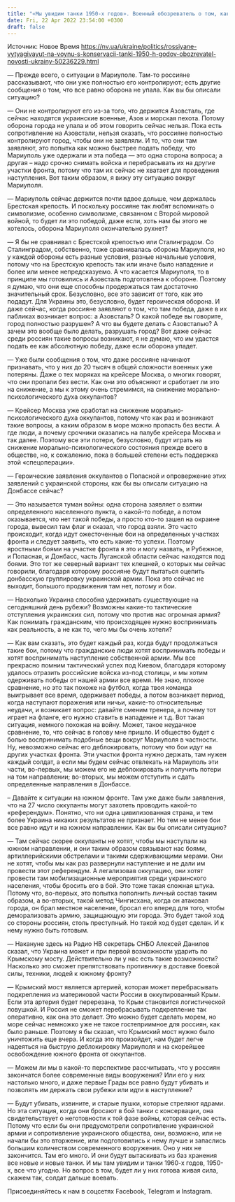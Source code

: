```yaml
---
title: "«Мы увидим танки 1950-х годов». Военный обозреватель о том, как россияне вынуждены доставать старую технику и ищут солдат для нее — интервью"
date: Fri, 22 Apr 2022 23:54:00 +0300
draft: false
---
```

Источник: Новое Время https://nv.ua/ukraine/politics/rossiyane-vytyagivayut-na-voynu-s-konservacii-tanki-1950-h-godov-obozrevatel-novosti-ukrainy-50236229.html


— Прежде всего, о ситуации в Мариуполе. Там-то россияне рассказывают, что они уже полностью его контролируют; есть другие сообщения о том, что все равно оборона не упала. Как вы бы описали ситуацию?

— Они не контролируют его из-за того, что держится Азовсталь, где сейчас находятся украинские военные, Азов и морская пехота. Потому оборона города не упала и об этом говорить сейчас нельзя. Пока есть сопротивление на Азовстали, нельзя сказать, что россияне полностью контролируют город, чтобы они не заявляли. И то, что они там заявляют, это попытка как можно быстрее подать победу, что Мариуполь уже одержали и эта победа — это одна сторона вопроса; а другая – надо срочно снимать войска и перебрасывать их на другие участки фронта, потому что там их сейчас не хватает для проведения наступления. Вот таким образом, я вижу эту ситуацию вокруг Мариуполя.

— Мариуполь сейчас держится почти вдвое дольше, чем держалась Брестская крепость. И поскольку россияне так любят вспоминать о символизме, особенно символизме, связанном с Второй мировой войной, то будет ли это победой, даже если, хоть нам бы этого не хотелось, оборона Мариуполя окончательно рухнет?

— Я бы не сравнивал с Брестской крепостью или Сталинградом. Со Сталинградом, собственно, тоже сравнивалась оборона Мариуполя, но у каждой обороны есть разные условия, разные начальные условия, потому что на Брестскую крепость так или иначе было нападение и более или менее непредсказуемо. А что касается Мариуполя, то в принципе мы готовились и Азовсталь подготовлена к обороне. Поэтому я думаю, что они еще способны продержаться там достаточно значительный срок. Безусловно, все это зависит от того, как это подадут. Для Украины это, безусловно, будет героическая оборона. И даже сейчас, когда россияне заявляют о том, что там победа, даже в их пабликах возникает вопрос: а Азовсталь? О какой победе вы говорите, город полностью разрушен? А что вы будете делать с Азовсталью? А зачем это вообще было делать, разрушать город? Вот даже сейчас среди россиян такие вопросы возникают, я не думаю, что им удастся подать ее как абсолютную победу, даже если оборона упадет.

— Уже были сообщения о том, что даже россияне начинают признавать, что у них до 20 тысяч в общей сложности военных уже потеряны. Даже о тех моряках на крейсере Москва, о многих говорят, что они пропали без вести. Как они это объясняют и сработает ли это на снижение, а мы к этому очень стремимся, на снижение морально-психологического духа оккупантов?

— Крейсер Москва уже сработал на снижение морально-психологического духа оккупантов, потому что как раз и возникают такие вопросы, а каким образом в море можно пропасть без вести. А где люди, а почему срочники оказались на палубе крейсера Москва и так далее. Поэтому все эти потери, безусловно, будут играть на снижение морально-психологического состояния прежде всего в обществе, но, к сожалению, пока в большей степени есть поддержка этой «спецоперации».

— Героические заявления оккупантов о Попасной и опровержение этих заявлений с украинской стороны, как бы вы описали ситуацию на Донбассе сейчас?

— Это называется туман войны: одна сторона заявляет о взятии определенного населенного пункта, о какой-то победе, а потом оказывается, что нет такой победы, а просто кто-то зашел на окраине города, вывесил там флаг и сказал, что город взяли. Это часто происходит, когда идут ожесточенные бои на определенных участках фронта и следует заявить, что есть какие-то успехи. Поэтому яростными боями на участке фронта я это и могу назвать, и Рубежное, и Попасная, и Донбасс, часть Луганской области сейчас находятся под боями. Это тот же северный вариант тех клешней, о которых мы сейчас говорили, благодаря которому россияне будут пытаться оцепить донбасскую группировку украинской армии. Пока это сейчас не выходит, большого продвижения там нет, потому и бои.

— Насколько Украина способна удерживать существующие на сегодняшний день рубежи? Возможны какие-то тактические отступления украинских сил, потому что против нас огромная армия? Как понимать гражданским, что происходящее нужно воспринимать как реальность, а не как то, чего мы бы очень хотели?

— Как вам сказать, это будет каждый раз, когда будут продолжаться такие бои, потому что гражданские люди хотят воспринимать победы и хотят воспринимать наступление собственной армии. Мы все прекрасно помним тактический успех под Киевом, благодаря которому удалось отразить российские войска из-под столицы, и мы хотим одерживать победы от нашей армии все время. Не знаю, плохое сравнение, но это так похоже на футбол, когда твоя команда выигрывает все время, одерживает победы, а потом возникает период, когда наступают поражения или ничьи, какие-то относительные неудачи, и возникает вопрос: давайте сменим тренера, а почему тот играет на фланге, его нужно ставить в нападение и т.д. Вот такая ситуация, немного похожая на войну. Может, такое неудачное сравнение, то, что сейчас в голову мне пришло. И общество будет с болью воспринимать подобные вещи вокруг Мариуполя в частности. Ну, невозможно сейчас его деблокировать, потому что бои идут на других участках фронта. Эти участки фронта нужно держать, там нужен каждый солдат, а если мы будем сейчас отвлекать на Мариуполь эти части, во-первых, мы можем его не деблокировать и получить потери на том направлении; во-вторых, мы можем отступить и сдать определенные направления в Донбассе.

– Давайте к ситуации на южном фронте. Там уже даже были заявления, что на 27 число оккупанты могут захотеть проводить какой-то «референдум». Понятно, что ни одна цивилизованная страна, и тем более Украина никаких результатов не признает. Но тем не менее бои все равно идут и на южном направлении. Как вы бы описали ситуацию?

— Там сейчас скорее оккупанты не хотят, чтобы мы наступали на южном направлении, и они таким образом связывают нас боями, артиллерийскими обстрелами и такими сдерживающими мерами. Они не хотят, чтобы мы как раз развернули наступление и не дали им провести этот референдум. А легализовав оккупацию, они хотят провести там мобилизационные мероприятия среди украинского населения, чтобы бросить его в бой. Это тоже такая сложная штука. Потому что, во-первых, это попытка пополнить личный состав таким образом, а во-вторых, такой метод Чингисхана, когда он атаковал города, он брал местное население, бросал его вперед для того, чтобы деморализовать армию, защищающую эти города. Это будет такой ход со стороны россиян, столь преступный. Но такой ход будет сделан. И к нему нужно быть готовым.

— Накануне здесь на Радио НВ секретарь СНБО Алексей Данилов сказал, что Украина может и при первой возможности ударить по Крымскому мосту. Действительно ли у нас есть такие возможности? Насколько это сможет препятствовать противнику в доставке боевой силы, техники, людей к южному фронту?

— Крымский мост является артерией, которая может перебрасывать подкрепления из материковой части России в оккупированный Крым. Если эта артерия будет перерезана, то Крым становится логистической ловушкой. И Россия не сможет перебрасывать подкрепление так оперативно, как она это делает. Это можно будет сделать морем, но море сейчас немножко уже не такое гостеприимное для россиян, как было раньше. Поэтому я бы сказал, что Крымский мост нужно было уничтожить еще вчера. И когда это произойдет, нам будет легче надеяться на быструю деблокировку Мариуполя и на скорейшее освобождение южного фронта от оккупантов.

— Можем ли мы в какой-то перспективе рассчитывать, что у россиян закончатся более современные виды вооружения? Или его у них настолько много, и даже первые Грады все равно будут убивать и позволять им держать свои рубежи или идти в наступление?

— Будут убивать, извините, и старые пушки, которые стреляют ядрами. Но эта ситуация, когда они бросают в бой танки с консервации, она свидетельствует о неготовности к той фазе войны, которая сейчас есть. Потому что если бы они предусмотрели сопротивление украинской армии и сопротивление украинского общества, они, возможно, или не начали бы это вторжение, или подготовились к нему лучше и запаслись большим количеством современного вооружения. Оно у них не закончится. Там его много. И они будут вытаскивать из баз хранения все новые и новые танки. И мы там увидим и танки 1960-х годов, 1950-х, все что угодно. Но вопрос в том, будет ли у них готова живая сила, скажем так, солдат дальше воевать.

Присоединяйтесь к нам в соцсетях Facebook, Telegram и Instagram.
